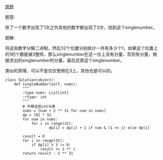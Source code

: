 [原题](https://leetcode.com/problems/single-number-ii)

题意:

除了一个数字出现了1次之外其他的数字都出现了3次，找到这个singlenumber。

题解:

将这些数字分解二进制，然后32个位置分别统计一共有多少个1，如果这个位置上的1的个数能被3整除，那么singlenumber在这一位上没有分量，否则有分量，根据求出的singlenumber的分量，最后还原这个singlenumber。

类似的原理，可以不是仅仅使用在3上，其他也是可以的。


```
class Solution(object):
    def singleNumber(self, nums):
        """
        :type nums: List[int]
        :rtype: int
        """
        # 平移这些int元素
        nums = [num + 2 ** 31 for num in nums]
        dp = [0] * 32
        for num in nums:
            for i in range(32):
                    dp[i] = dp[i] + 1 if num & (1 << i) else dp[i]
        
        result = 0
        for i in range(32):
            if dp[i] % 3 != 0:
                result += 2 ** i
        return result - 2 ** 31
        
```
